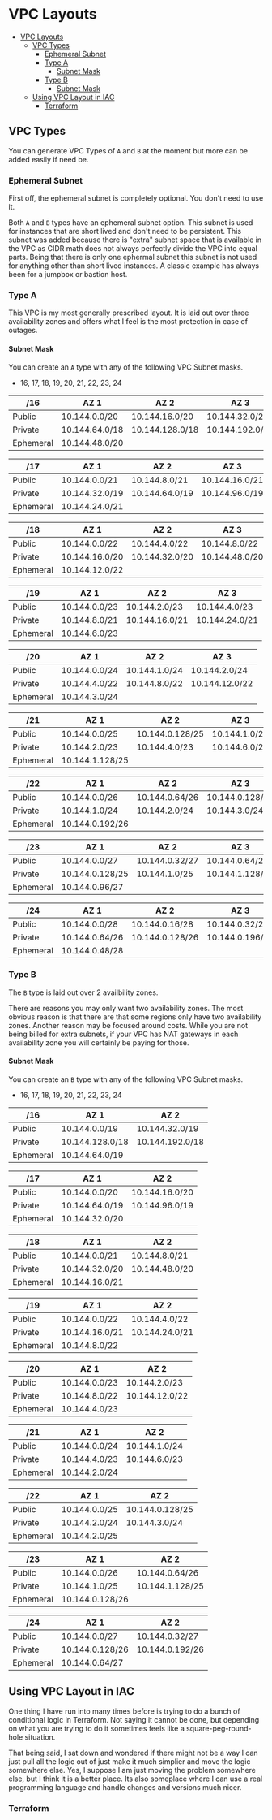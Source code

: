# VPC Layouts
- [VPC Layouts](#vpc-layouts)
  - [VPC Types](#vpc-types)
    - [Ephemeral Subnet](#ephemeral-subnet)
    - [Type A](#type-a)
      - [Subnet Mask](#subnet-mask)
    - [Type B](#type-b)
      - [Subnet Mask](#subnet-mask-1)
  - [Using VPC Layout in IAC](#using-vpc-layout-in-iac)
    - [Terraform](#terraform)


## VPC Types

You can generate VPC Types of `A` and `B` at the moment but more can be added easily if need be.

### Ephemeral Subnet
First off, the ephemeral subnet is completely optional. You don't need to use it.

Both `A` and `B` types have an ephemeral subnet option.  This subnet is used for instances that are short lived and don't need to be persistent. This subnet was added because there is "extra" subnet space that is available in the VPC as CIDR math does not always perfectly divide the VPC into equal parts.  Being that there is only one ephermal subnet this subnet is not used for anything other than short lived instances.  A classic example has always been for a jumpbox or bastion host.

### Type A

This VPC is my most generally prescribed layout.  It is laid out over three availability zones and offers what I feel is the most protection in case of outages.

#### Subnet Mask

You can create an `A` type with any of the following VPC Subnet masks.

- 16, 17, 18, 19, 20, 21, 22, 23, 24

| /16        | AZ 1           | AZ 2             | AZ 3            |
|------------|----------------|------------------|-----------------|
| Public     | 10.144.0.0/20  | 10.144.16.0/20   | 10.144.32.0/20  |
| Private    | 10.144.64.0/18 | 10.144.128.0/18  | 10.144.192.0/18 |
| Ephemeral  | 10.144.48.0/20 |                  |                 |

| /17        | AZ 1           | AZ 2             | AZ 3            |
|------------|----------------|------------------|-----------------|
| Public     | 10.144.0.0/21  | 10.144.8.0/21    | 10.144.16.0/21  |
| Private    | 10.144.32.0/19 | 10.144.64.0/19   | 10.144.96.0/19  |
| Ephemeral  | 10.144.24.0/21 |                  |                 |

| /18        | AZ 1           | AZ 2             | AZ 3            |
|------------|----------------|------------------|-----------------|
| Public     | 10.144.0.0/22  | 10.144.4.0/22    | 10.144.8.0/22   |
| Private    | 10.144.16.0/20 | 10.144.32.0/20   | 10.144.48.0/20  |
| Ephemeral  | 10.144.12.0/22 |                  |                 |

| /19        | AZ 1           | AZ 2             | AZ 3            |
|------------|----------------|------------------|-----------------|
| Public     | 10.144.0.0/23  | 10.144.2.0/23    | 10.144.4.0/23   |
| Private    | 10.144.8.0/21  | 10.144.16.0/21   | 10.144.24.0/21  |
| Ephemeral  | 10.144.6.0/23  |                  |                 |

| /20        | AZ 1           | AZ 2             | AZ 3            |
|------------|----------------|------------------|-----------------|
| Public     | 10.144.0.0/24  | 10.144.1.0/24    | 10.144.2.0/24   |
| Private    | 10.144.4.0/22  | 10.144.8.0/22    | 10.144.12.0/22  |
| Ephemeral  | 10.144.3.0/24  |                  |                 |

| /21        | AZ 1           | AZ 2             | AZ 3            |
|------------|----------------|------------------|-----------------|
| Public     | 10.144.0.0/25  | 10.144.0.128/25  | 10.144.1.0/25   |
| Private    | 10.144.2.0/23  | 10.144.4.0/23    | 10.144.6.0/23   |
| Ephemeral  | 10.144.1.128/25|                  |                 |

| /22        | AZ 1           | AZ 2             | AZ 3            |
|------------|----------------|------------------|-----------------|
| Public     | 10.144.0.0/26  | 10.144.0.64/26   | 10.144.0.128/26 |
| Private    | 10.144.1.0/24  | 10.144.2.0/24    | 10.144.3.0/24   |
| Ephemeral  | 10.144.0.192/26|                  |                 |

| /23        | AZ 1           | AZ 2             | AZ 3            |
|------------|----------------|------------------|-----------------|
| Public     | 10.144.0.0/27  | 10.144.0.32/27   | 10.144.0.64/27  |
| Private    | 10.144.0.128/25| 10.144.1.0/25    | 10.144.1.128/25 |
| Ephemeral  | 10.144.0.96/27 |                  |                 |

| /24        | AZ 1           | AZ 2             | AZ 3            |
|------------|----------------|------------------|-----------------|
| Public     | 10.144.0.0/28  | 10.144.0.16/28   | 10.144.0.32/28  |
| Private    | 10.144.0.64/26 | 10.144.0.128/26  | 10.144.0.196/26 |
| Ephemeral  | 10.144.0.48/28 |                  |                 |

### Type B

The `B` type is laid out over 2 availbility zones.

There are reasons you may only want two availability zones.  The most obvious reason is that there are that some regions only have two availability zones.  Another reason may be focused around costs.  While you are not being billed for extra subnets, if your VPC has NAT gateways in each availability zone you will certainly be paying for those.

#### Subnet Mask

You can create an `B` type with any of the following VPC Subnet masks.

- 16, 17, 18, 19, 20, 21, 22, 23, 24


| /16        | AZ 1           | AZ 2             |
|------------|----------------|------------------|
| Public     | 10.144.0.0/19  | 10.144.32.0/19   |
| Private    | 10.144.128.0/18| 10.144.192.0/18  |
| Ephemeral  | 10.144.64.0/19 |                  |

| /17        | AZ 1           | AZ 2             |
|------------|----------------|------------------|
| Public     | 10.144.0.0/20  | 10.144.16.0/20   |
| Private    | 10.144.64.0/19 | 10.144.96.0/19   |
| Ephemeral  | 10.144.32.0/20 |                  |

| /18        | AZ 1           | AZ 2             |
|------------|----------------|------------------|
| Public     | 10.144.0.0/21  | 10.144.8.0/21    |
| Private    | 10.144.32.0/20 | 10.144.48.0/20   |
| Ephemeral  | 10.144.16.0/21 |                  |

| /19        | AZ 1           | AZ 2             |
|------------|----------------|------------------|
| Public     | 10.144.0.0/22  | 10.144.4.0/22    |
| Private    | 10.144.16.0/21 | 10.144.24.0/21   |
| Ephemeral  | 10.144.8.0/22  |                  |

| /20        | AZ 1           | AZ 2             |
|------------|----------------|------------------|
| Public     | 10.144.0.0/23  | 10.144.2.0/23    |
| Private    | 10.144.8.0/22  | 10.144.12.0/22   |
| Ephemeral  | 10.144.4.0/23  |                  |

| /21        | AZ 1           | AZ 2             |
|------------|----------------|------------------|
| Public     | 10.144.0.0/24  | 10.144.1.0/24    |
| Private    | 10.144.4.0/23  | 10.144.6.0/23    |
| Ephemeral  | 10.144.2.0/24  |                  |

| /22        | AZ 1           | AZ 2             |
|------------|----------------|------------------|
| Public     | 10.144.0.0/25  | 10.144.0.128/25  |
| Private    | 10.144.2.0/24  | 10.144.3.0/24    |
| Ephemeral  | 10.144.2.0/25  |                  |

| /23        | AZ 1           | AZ 2             |
|------------|----------------|------------------|
| Public     | 10.144.0.0/26  | 10.144.0.64/26   |
| Private    | 10.144.1.0/25  | 10.144.1.128/25  |
| Ephemeral  | 10.144.0.128/26|                  |

| /24        | AZ 1           | AZ 2             |
|------------|----------------|------------------|
| Public     | 10.144.0.0/27  | 10.144.0.32/27   |
| Private    | 10.144.0.128/26| 10.144.0.192/26  |
| Ephemeral  | 10.144.0.64/27 |                  |

## Using VPC Layout in IAC

One thing I have run into many times before is trying to do a bunch of conditional logic in Terraform.   Not saying it cannot be done, but depending on what you are trying to do it sometimes feels like a square-peg-round-hole situation.

That being said, I sat down and wondered if there might not be a way I can just pull all the logic out of just make it much simplier and move the logic somewhere else.  Yes, I suppose I am just moving the problem somewhere else, but I think it is a better place.  Its also someplace where I can use a real programming language and handle changes and versions much nicer.

### Terraform

```hcl

```

